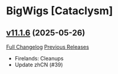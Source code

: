 # BigWigs [Cataclysm]

## [v11.1.6](https://github.com/BigWigsMods/BigWigs_Cataclysm/tree/v11.1.6) (2025-05-26)
[Full Changelog](https://github.com/BigWigsMods/BigWigs_Cataclysm/compare/v11.1.5...v11.1.6) [Previous Releases](https://github.com/BigWigsMods/BigWigs_Cataclysm/releases)

- Firelands: Cleanups  
- Update zhCN (#39)  
